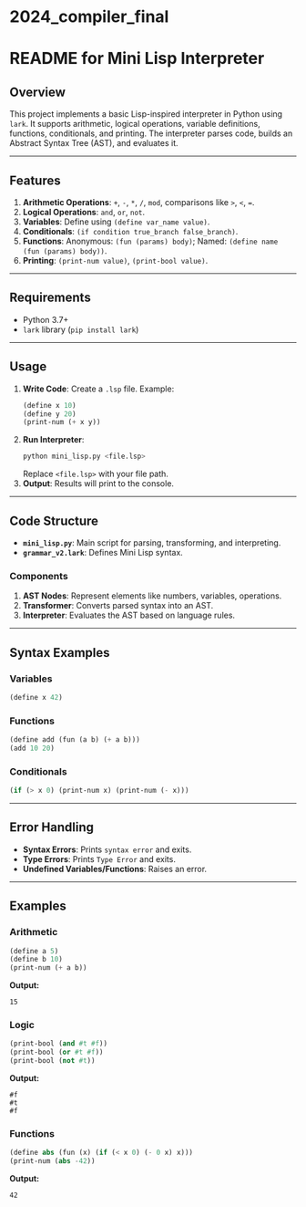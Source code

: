 # 2024_compiler_final
# README for Mini Lisp Interpreter

## Overview
This project implements a basic Lisp-inspired interpreter in Python using `lark`. It supports arithmetic, logical operations, variable definitions, functions, conditionals, and printing. The interpreter parses code, builds an Abstract Syntax Tree (AST), and evaluates it.

---

## Features
1. **Arithmetic Operations**: `+`, `-`, `*`, `/`, `mod`, comparisons like `>`, `<`, `=`.
2. **Logical Operations**: `and`, `or`, `not`.
3. **Variables**: Define using `(define var_name value)`.
4. **Conditionals**: `(if condition true_branch false_branch)`.
5. **Functions**: Anonymous: `(fun (params) body)`; Named: `(define name (fun (params) body))`.
6. **Printing**: `(print-num value)`, `(print-bool value)`.

---

## Requirements
- Python 3.7+
- `lark` library (`pip install lark`)

---

## Usage
1. **Write Code**: Create a `.lsp` file. Example:
   ```lisp
   (define x 10)
   (define y 20)
   (print-num (+ x y))
   ```
2. **Run Interpreter**:
   ```bash
   python mini_lisp.py <file.lsp>
   ```
   Replace `<file.lsp>` with your file path.
3. **Output**: Results will print to the console.

---

## Code Structure
- **`mini_lisp.py`**: Main script for parsing, transforming, and interpreting.
- **`grammar_v2.lark`**: Defines Mini Lisp syntax.

### Components
1. **AST Nodes**: Represent elements like numbers, variables, operations.
2. **Transformer**: Converts parsed syntax into an AST.
3. **Interpreter**: Evaluates the AST based on language rules.

---

## Syntax Examples
### Variables
```lisp
(define x 42)
```
### Functions
```lisp
(define add (fun (a b) (+ a b)))
(add 10 20)
```
### Conditionals
```lisp
(if (> x 0) (print-num x) (print-num (- x)))
```

---

## Error Handling
- **Syntax Errors**: Prints `syntax error` and exits.
- **Type Errors**: Prints `Type Error` and exits.
- **Undefined Variables/Functions**: Raises an error.

---

## Examples
### Arithmetic
```lisp
(define a 5)
(define b 10)
(print-num (+ a b))
```
**Output:**
```
15
```
### Logic
```lisp
(print-bool (and #t #f))
(print-bool (or #t #f))
(print-bool (not #t))
```
**Output:**
```
#f
#t
#f
```
### Functions
```lisp
(define abs (fun (x) (if (< x 0) (- 0 x) x)))
(print-num (abs -42))
```
**Output:**
```
42
```



